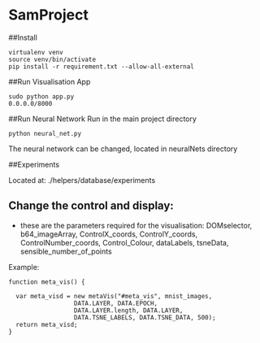 # SamProject

##Install

```
virtualenv venv
source venv/bin/activate
pip install -r requirement.txt --allow-all-external
```

##Run Visualisation App

```
sudo python app.py
0.0.0.0/8000
```

##Run Neural Network
Run in the main project directory
```
python neural_net.py
```
The neural network can be changed, located in neuralNets directory

##Experiments

Located at: ./helpers/database/experiments

## Change the control and display:

- these are the parameters required for the visualisation:
DOMselector, b64_imageArray,
ControlX_coords, ControlY_coords,
ControlNumber_coords, Control_Colour,
dataLabels, tsneData,
sensible_number_of_points

Example:
```
function meta_vis() {

  var meta_visd = new metaVis("#meta_vis", mnist_images,
                  DATA.LAYER, DATA.EPOCH,
                  DATA.LAYER.length, DATA.LAYER, 
                  DATA.TSNE_LABELS, DATA.TSNE_DATA, 500);
  return meta_visd;
}
```
